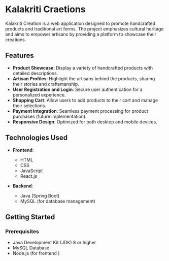 # Kalakriti Craetions

Kalakriti Creation is a web application designed to promote handcrafted products and traditional art forms. The project emphasizes cultural heritage and aims to empower artisans by providing a platform to showcase their creations.

## Features

- **Product Showcase**: Display a variety of handcrafted products with detailed descriptions.
- **Artisan Profiles**: Highlight the artisans behind the products, sharing their stories and craftsmanship.
- **User Registration and Login**: Secure user authentication for a personalized experience.
- **Shopping Cart**: Allow users to add products to their cart and manage their selections.
- **Payment Integration**: Seamless payment processing for product purchases (future implementation).
- **Responsive Design**: Optimized for both desktop and mobile devices.

## Technologies Used

- **Frontend**: 
  - HTML
  - CSS
  - JavaScript
  - React.js 

- **Backend**: 
  - Java (Spring Boot)
  - MySQL (for database management)

## Getting Started

### Prerequisites

- Java Development Kit (JDK) 8 or higher
- MySQL Database
- Node.js (for frontend )


